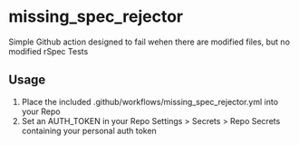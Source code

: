 # missing_spec_rejector

Simple Github action designed to fail wehen there are modified files, but no modified rSpec Tests

## Usage

1. Place the included .github/workflows/missing_spec_rejector.yml into your Repo
2. Set an AUTH_TOKEN in your Repo Settings > Secrets > Repo Secrets containing your personal auth token

